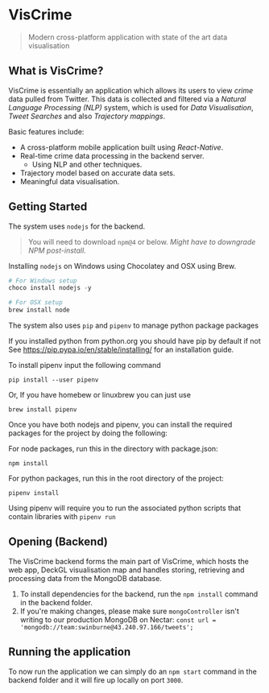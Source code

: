 # VisCrime

> Modern cross-platform application with state of the art data visualisation

## What is VisCrime?

VisCrime is essentially an application which allows its users to view *crime* data pulled from Twitter.
This data is collected and filtered via a *Natural Language Processing (NLP)* system, which is used for *Data Visualisation*,
*Tweet Searches* and also *Trajectory mappings*.

Basic features include:
- A cross-platform mobile application built using *React-Native*.
- Real-time crime data processing in the backend server.
  - Using NLP and other techniques.
- Trajectory model based on accurate data sets.
- Meaningful data visualisation.

## Getting Started

The system uses `nodejs` for the backend.
> You will need to download `npm@4` or below. *Might have to downgrade NPM post-install.*

Installing `nodejs` on Windows using Chocolatey and OSX using Brew.
```powershell
# For Windows setup
choco install nodejs -y

# For OSX setup
brew install node
```

The system also uses `pip` and `pipenv` to manage python package packages

If you installed python from python.org you should have pip by default if not
See https://pip.pypa.io/en/stable/installing/ for an installation guide.

To install pipenv input the following command 
```
pip install --user pipenv

```

Or, If you have homebew or linuxbrew you can just use 
```
brew install pipenv
```

Once you have both nodejs and pipenv, you can install the required packages for the project by doing the following:

For node packages, run this in the directory with package.json: 
```
npm install 
```

For python packages, run this in the root directory of the project:
```
pipenv install
```

Using pipenv will require you to run the associated python scripts that contain libraries with `pipenv run`

## Opening (Backend)

The VisCrime backend forms the main part of VisCrime, which hosts the web app, DeckGL visualisation map and handles storing, retrieving and processing data from the MongoDB database. 

1. To install dependencies for the backend, run the `npm install` command in the backend folder.
2. If you're making changes, please make sure `mongoController` isn't writing to our production MongoDB on Nectar:
`const url = 'mongodb://team:swinburne@43.240.97.166/tweets';`

## Running the application

To now run the application we can simply do an `npm start` command in the backend folder and it will fire up locally on port `3000`.